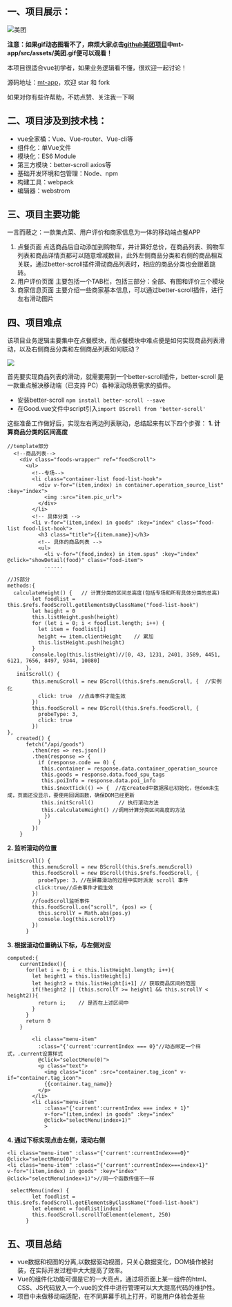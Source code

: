 ## 一、项目展示：

![美团](https://user-gold-cdn.xitu.io/2018/5/18/1637183ad14a696a?w=372&h=791&f=gif&s=2408442)

**注意：如果gif动态图看不了，麻烦大家点击[github美团项目](https://github.com/ljianshu/mt-app)中mt-app/src/assets/美团.gif便可以观看！**

本项目很适合vue初学者，如果业务逻辑看不懂，很欢迎一起讨论！

源码地址：[mt-app](https://github.com/ljianshu/mt-app)，欢迎 star 和 fork

如果对你有些许帮助，不妨点赞、关注我一下啊

## 二、项目涉及到技术栈：
- vue全家桶：Vue、Vue-router、Vue-cli等
- 组件化：单Vue文件
- 模块化：ES6 Module
- 第三方模块：better-scroll axios等
- 基础开发环境和包管理：Node、npm
- 构建工具：webpack
- 编辑器：webstrom

## 三、项目主要功能
一言而蔽之：一款集点菜、用户评价和商家信息为一体的移动端点餐APP
1. 点餐页面
点选商品后自动添加到购物车，并计算好总价，在商品列表、购物车列表和商品详情页都可以随意增减数目，此外左侧商品分类和右侧的商品相互关联，通过better-scroll插件滑动商品列表时，相应的商品分类也会跟着跳转。
2. 用户评价页面
主要包括一个TAB栏，包括三部分：全部、有图和评价三个模块
3. 商家信息页面
主要介绍一些商家基本信息，可以通过better-scroll插件，进行左右滑动图片

## 四、项目难点
该项目业务逻辑主要集中在点餐模块，而点餐模块中难点便是如何实现商品列表滑动，以及右侧商品分类和左侧商品列表如何联动？

![](https://user-gold-cdn.xitu.io/2018/5/18/1637183ad1532dfb?w=361&h=529&f=png&s=87211)

首先要实现商品列表的滑动，就需要用到一个better-scroll插件，better-scroll 是一款重点解决移动端（已支持 PC）各种滚动场景需求的插件。
- 安装better-scroll `npm install better-scroll --save`
- 在Good.vue文件中script引入`import BScroll from 'better-scroll'`

这些准备工作做好后，实现左右两边列表联动，总结起来有以下四个步骤：
**1. 计算商品分类的区间高度**
```
//template部分
  <!--商品列表-->
    <div class="foods-wrapper" ref="foodScroll">
      <ul>
        <!--专场-->
        <li class="container-list food-list-hook">
          <div v-for="(item,index) in container.operation_source_list" :key="index">
            <img :src="item.pic_url">
          </div>
        </li>
        <!-- 具体分类 -->
        <li v-for="(item,index) in goods" :key="index" class="food-list food-list-hook">
          <h3 class="title">{{item.name}}</h3>
          <!-- 具体的商品列表 -->
          <ul>
            <li v-for="(food,index) in item.spus" :key="index" @click="showDetail(food)" class="food-item">
            ......
```
```
//JS部分
methods:{
  calculateHeight() {   // 计算分类的区间总高度(包括专场和所有具体分类的总高)
        let foodlist = this.$refs.foodScroll.getElementsByClassName("food-list-hook")
        let height = 0
        this.listHeight.push(height)
        for (let i = 0; i < foodlist.length; i++) {
          let item = foodlist[i]
          height += item.clientHeight    // 累加
          this.listHeight.push(height)
        }
        console.log(this.listHeight)//[0, 43, 1231, 2401, 3589, 4451, 6121, 7656, 8497, 9344, 10080]
      }，
   initScroll() {
        this.menuScroll = new BScroll(this.$refs.menuScroll, {  //实例化
          click: true  //点击事件才能生效
        })
        this.foodScroll = new BScroll(this.$refs.foodScroll, {
          probeType: 3,
          click: true
        })
},
   created() {
      fetch("/api/goods")
        .then(res => res.json())
        .then(response => {
          if (response.code == 0) {
           this.container = response.data.container_operation_source
           this.goods = response.data.food_spu_tags
           this.poiInfo = response.data.poi_info 
           this.$nextTick(() => {  //在created中数据虽已初始化，但dom未生成，页面还没显示，要使用回调函数，确保DOM已经更新
           this.initScroll()        // 执行滚动方法
           this.calculateHeight() //调用计算分类区间高度的方法
            })
          }
        })
    }
```
**2. 监听滚动的位置**
```
initScroll() {
        this.menuScroll = new BScroll(this.$refs.menuScroll)
        this.foodScroll = new BScroll(this.$refs.foodScroll, {
          probeType: 3，//在屏幕滑动的过程中实时派发 scroll 事件
         click:true//点击事件才能生效
        })
        //foodScroll监听事件
        this.foodScroll.on("scroll", (pos) => {
          this.scrollY = Math.abs(pos.y)
          console.log(this.scrollY)
        })
      }
```
**3. 根据滚动位置确认下标，与左侧对应**
```
computed:{
    currentIndex(){
      for(let i = 0; i < this.listHeight.length; i++){
        let height1 = this.listHeight[i]
        let height2 = this.listHeight[i+1] // 获取商品区间的范围
        if(!height2 || (this.scrollY >= height1 && this.scrollY < height2)){
          return i;    // 是否在上述区间中
        }
      }
      return 0
    }
```
```
        <li class="menu-item"
          :class="{'current':currentIndex === 0}"//动态绑定一个样式，.current设置样式
          @click="selectMenu(0)">
          <p class="text">
            <img class="icon" :src="container.tag_icon" v-if="container.tag_icon">
            {{container.tag_name}}
          </p>
        </li>
        <li class="menu-item"
            :class="{'current':currentIndex === index + 1}"
            v-for="(item,index) in goods" :key="index"
            @click="selectMenu(index+1)"
            >
```
**4. 通过下标实现点击左侧，滚动右侧**
```
<li class="menu-item" :class="{'current':currentIndex===0}" @click="selectMenu(0)">
<li class="menu-item" :class="{'current':currentIndex===index+1}" 
v-for="(item,index) in goods" :key="index" @click="selectMenu(index+1)">//同一个函数传值不一样
```
```
 selectMenu(index) {
        let foodlist = this.$refs.foodScroll.getElementsByClassName("food-list-hook")
        let element = foodlist[index]
        this.foodScroll.scrollToElement(element, 250)
      }
```
## 五、项目总结
- vue数据和视图的分离,以数据驱动视图，只关心数据变化，DOM操作被封装，在实际开发过程中大大提高了效率。
- Vue的组件化功能可谓是它的一大亮点，通过将页面上某一组件的html、CSS、JS代码放入一个.vue的文件中进行管理可以大大提高代码的维护性。
- 项目中未做移动端适配，在不同屏幕手机上打开，可能用户体验会差些




